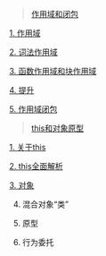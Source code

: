 
> [作用域和闭包](./作用域和闭包)

[1. 作用域](./作用域和闭包/JavaScript作用域.md)

[2. 词法作用域](./作用域和闭包/JavaScript作用域-2.md)

[3. 函数作用域和块作用域](./作用域和闭包/JavaScript作用域-3.md)

[4. 提升](./作用域和闭包/JavaScript提升.md)

[5. 作用域闭包](./作用域和闭包/JavaScript闭包.md)


> [this和对象原型](./this和对象原型)

[1. 关于this](./this和对象原型/1.javascript之this.md)

[2. this全面解析](./this和对象原型/2.javascript之this.md)

[3. 对象](./this和对象原型/javascript之对象-1.md)

4. 混合对象“类”

5. 原型

6. 行为委托

